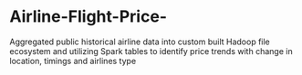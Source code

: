 # Airline-Flight-Price-
Aggregated public historical airline data into custom built Hadoop file ecosystem and utilizing Spark tables to identify price trends with change in location, timings and airlines type

